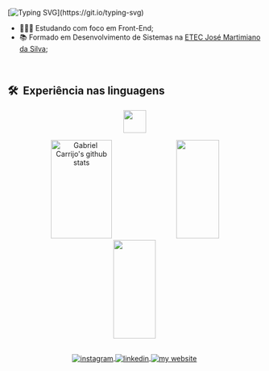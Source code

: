 [![Typing SVG](https://readme-typing-svg.demolab.com?font=Fira+Code&size=35&pause=1000&color=FAFAD2&center=true&width=1000&lines=Ol%C3%A1%2C+Seja+bem+vindo(a);Sou+o+Gabriel+Carrijo;Estou+estudando+para+me+tornar+programador!)](https://git.io/typing-svg)

- 👩🏻‍💻 Estudando com foco em Front-End;
- 📚 Formado em Desenvolvimento de Sistemas na [ETEC José Martimiano da Silva](https://etecribeiraopreto.com.br/);<br>

<br>

## 🛠 &nbsp;Experiência nas linguagens

<p align="center">
  <a hreft="https://skillicons.dev">
    <img src="https://skillicons.dev/icons?i=html,css,bootstrap,php,java,cs,mysql,git&theme=dark" height="45"/>
  </a>
</p>

<!--
[![My Skills](https://skillicons.dev/icons?i=html,css,bootstrap,php,java,cs,mysql,git&theme=dark)](https://skillicons.dev)

<code><img height="25" alt="HTML" src="https://raw.githubusercontent.com/github/explore/80688e429a7d4ef2fca1e82350fe8e3517d3494d/topics/html/html.png"></code>
<code><img height="25" alt="CSS" src="https://raw.githubusercontent.com/github/explore/80688e429a7d4ef2fca1e82350fe8e3517d3494d/topics/css/css.png"></code>
<code><img height="25" alt="BOOTSTRAP" src="https://raw.githubusercontent.com/github/explore/80688e429a7d4ef2fca1e82350fe8e3517d3494d/topics/bootstrap/bootstrap.png"></code>
<code><img height="25" alt="PHP" src="https://raw.githubusercontent.com/github/explore/80688e429a7d4ef2fca1e82350fe8e3517d3494d/topics/php/php.png"></code>
<code><img height="20" alt="ASP.NET" src="https://raw.githubusercontent.com/github/explore/80688e429a7d4ef2fca1e82350fe8e3517d3494d/topics/aspnet/aspnet.png"></code>
<code><img height="25" alt="MYSQL" src="https://raw.githubusercontent.com/github/explore/80688e429a7d4ef2fca1e82350fe8e3517d3494d/topics/mysql/mysql.png"></code>
<code><img height="25" alt="JAVA" src="https://raw.githubusercontent.com/github/explore/80688e429a7d4ef2fca1e82350fe8e3517d3494d/topics/java/java.png"></code>

   Programação WEB: HTML, CSS, PHP, ASP.NET e MySQL.
  Mobile & Desktop: Java (POO) & Delphi. -->
       
<div align="center">  
  <img width="49%" height="195px" src="https://github-readme-stats.vercel.app/api?username=carrijo-ga&show_icons=true&count_private=true&hide_border=true&bg_color=0d1117&theme=dark" alt="Gabriel Carrijo's github stats"/> 
  <img width="41%" height="195px" src="https://github-readme-stats.vercel.app/api/top-langs/?username=carrijo-ga&layout=compact&hide_border=true&bg_color=0d1117&theme=dark"/>
  <img width="41%" height="195px" src="https://github-readme-stats.vercel.app/api/wakatime?username=carrijoga&hide_border=true&bg_color=0d1117&theme=dark"/>
</div>

##

<p align="center">
  <a href="https://www.instagram.com/carrijo_ga/" target="_blank">
 <img align="center" src="https://img.shields.io/badge/-carrijo_ga-05122A?style=flat&logo=instagram" alt="instagram"/>
</a>
<a href="https://www.linkedin.com/in/gabrielcarrijo/" target="_blank">
  <img align="center" src="https://img.shields.io/badge/-Gabriel_Carrijo-05122A?style=flat&logo=linkedin" alt="linkedin"/>
</a>
<a href="https://cutt.ly/carrijo_ga" target="_blank">
  <img align="center" src="https://img.shields.io/badge/-My_Website-05122A?style=flat" alt="my website"/>
</a>
</p>
